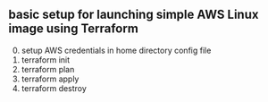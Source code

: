 ## basic setup for launching simple AWS Linux image using Terraform

0. setup AWS credentials in home directory config file
1. terraform init
2. terraform plan 
3. terraform apply
4. terraform destroy
